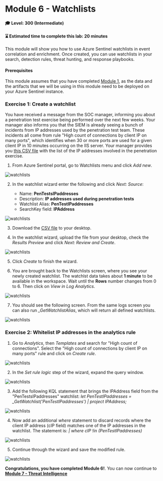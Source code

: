 # Module 6 - Watchlists

#### 🎓 Level: 300 (Intermediate)
#### ⌛ Estimated time to complete this lab: 20 minutes

This module will show you how to use Azure Sentinel watchlists in event correlation and enrichment. Once created, you can use watchlists in your search, detection rules, threat hunting, and response playbooks.

#### Prerequisites
This module assumes that you have completed [Module 1](Module-1-Setting-up-the-environment.md), as the data and the artifacts that we will be using in this module need to be deployed on your Azure Sentinel instance.

### Exercise 1: Create a watchlist

You have received a message from the SOC manager, informing you about a penetration test exercise being performed over the next few weeks. Your manager also informs you that the SIEM is already seeing a bunch of incidents from IP addresses used by the penetration test team. These incidents all come from rule "High count of connections by client IP on many ports", which identifies when 30 or more ports are used for a given client IP in 10 minutes occurring on the IIS server. Your manager provides you [this CSV file](../Artifacts/Telemetry/PenTestsIPaddresses.csv) with the list of the IP addresses involved in the penetration exercise.

1. From Azure Sentinel portal, go to Watchlists menu and click *Add new*.

![watchlists](../Images/watchlists1.png)

2. In the watchlist wizard enter the following and click *Next: Source*:

    - Name: **PenTestsIPaddresses**
    - Description: **IP addresses used during penetration tests**
    - Watchlist Alias: **PenTestIPaddresses**
    - SearchKey field: **IPAddress** 

![watchlists](../Images/watchlists2.png)

3. Download the [CSV file](../Artifacts/Telemetry/PenTestsIPaddresses.csv) to your desktop. 

4. In the watchlist wizard, upload the file from your desktop, check the *Results Preview* and click *Next: Review and Create*.

![watchlists](../Images/watchlists3.png)

5. Click *Create* to finish the wizard.

6. You are brought back to the Watchlists screen, where you see your newly created watchlist. The watchlst data takes about **1 minute** to be available in the workspace. Wait until the **Rows** number changes from 0 to 6. Then click on *View in Log Analytics*. 

![watchlists](../Images/watchlists4.png)

7. You should see the following screen. From the same logs screen you can also run *_GetWatchlistAlias*, which will return all defined watchlists.

![watchlists](../Images/watchlists5.png)

### Exercise 2: Whitelist IP addresses in the analytics rule

1. Go to *Analytics*, then *Templates* and search for "High count of connections". Select the "High count of connections by client IP on many ports" rule and click on *Create rule*.

![watchlists](../Images/watchlists6.png)

2. In the *Set rule logic* step of the wizard, expand the query window.

![watchlists](../Images/watchlists7.png)

3. Add the following KQL statement that brings the IPAddress field from the "PenTestsIPaddresses" watchlist: *let PenTestIPaddresses = _GetWatchlist('PenTestIPaddresses') | project IPAddress;*

![watchlists](../Images/watchlists8.png)

4. Now add an additional *where* statement to discard records where the client IP address (cIP field) matches one of the IP addresses in the watchlist. The statement is: *| where cIP !in (PenTestIPaddresses)*

![watchlists](../Images/watchlists9.png)

5. Continue through the wizard and save the modified rule.

![watchlists](../Images/watchlists10.png)


**Congratulations, you have completed Module 6!**. You can now continue to **[Module 7 - Threat Intelligence](./Module-7-Threat-Intelligence.md)**